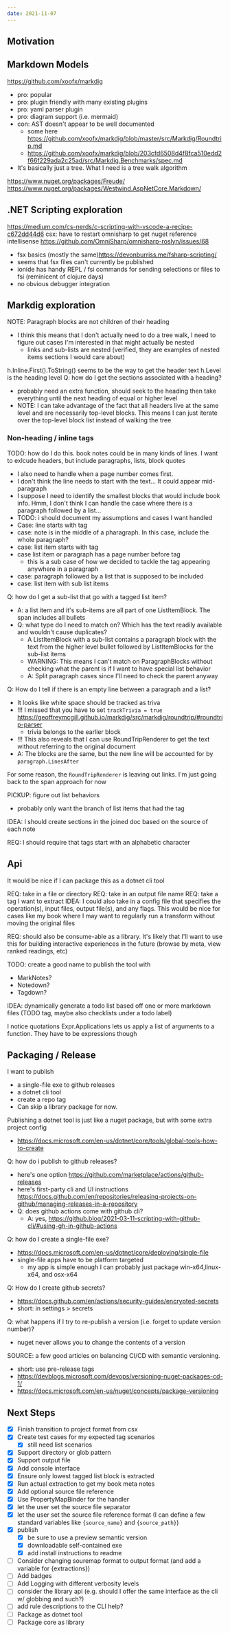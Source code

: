 ```yaml
---
date: 2021-11-07
---
```


## Motivation

## Markdown Models
https://github.com/xoofx/markdig
- pro: popular
- pro: plugin friendly with many existing plugins
- pro: yaml parser plugin
- pro: diagram support (i.e. mermaid)
- con: AST doesn't appear to be well documented
  - some here https://github.com/xoofx/markdig/blob/master/src/Markdig/Roundtrip.md
  - https://github.com/xoofx/markdig/blob/203cfd6508d4f8fca510edd2f66f229ada2c25ad/src/Markdig.Benchmarks/spec.md
- It's basically just a tree. What I need is a tree walk algorithm

https://www.nuget.org/packages/Freude/
https://www.nuget.org/packages/Westwind.AspNetCore.Markdown/


## .NET Scripting exploration
 https://medium.com/cs-nerds/c-scripting-with-vscode-a-recipe-c672dd44d6
 csx: have to restart omnisharp to get nuget reference intellisense https://github.com/OmniSharp/omnisharp-roslyn/issues/68


-  fsx basics (mostly the same)https://devonburriss.me/fsharp-scripting/
- seems that fsx files can't currently be published
- ionide has handy REPL / fsi commands for sending selections or files to fsi (reminicent of clojure days)
- no obvious debugger integration


## Markdig exploration

NOTE: Paragraph blocks are not children of their heading
- I think this means that I don't actually need to do a tree walk, I need to figure out cases I'm interested in that might actually be nested
  - links and sub-lists are nested (verified, they are examples of nested items sections I would care about)

h.Inline.First().ToString() seems to be the way to get the header text
h.Level is the heading level
Q: how do I get the sections associated with a heading?
- probably need an extra function, should seek to the heading then take everything until the next heading of equal or higher level
- NOTE: I can take advantage of the fact that all headers live at the same level and are necessarily top-level blocks. This means I can just iterate over the top-level block list instead of walking the tree


### Non-heading / inline tags
TODO: how do I do this. book notes could be in many kinds of lines. I want to exlcude headers, but include paragraphs, lists, block quotes
- I also need to handle when a page number comes first. 
- I don't think the line needs to start with the text... It could appear mid-paragraph
- I suppose I need to identify the smallest blocks that would include book info. Hmm, I don't think I can handle the case where there is a paragraph followed by a list...
-  TODO: i should document my assumptions and cases I want handled
  - Case: line starts with tag
  - case: note is in the middle of a pharagraph. In this case, include the whole paragraph?
  - case: list item starts with tag
  - case list item or paragraph has a page number before tag
    - this is a sub case of how we decided to tackle the tag appearing anywhere in a paragraph
  - case: paragraph followed by a list that is supposed to be included
  - case: list item with sub list items 

Q: how do I get a sub-list that go with a tagged list item?
- A: a list item and it's sub-items are all part of one ListItemBlock. The span includes all bullets
- Q: what type do I need to match on? Which has the text readily available and wouldn't cause duplicates?
  - A ListItemBlock with a sub-list contains a paragraph block with the text from the higher level bullet followed by ListItemBlocks for the sub-list items 
  - WARNING: This means I can't match on ParagraphBlocks without checking what the parent is if I want to have special list behavior
  - A: Split paragraph cases since I'll need to check the parent anyway

Q: How do I tell if there is an empty line between a paragraph and a list?
- It looks like white space should be tracked as triva
- !!! I missed that you have to set `trackTrivia = true` https://geoffreymcgill.github.io/markdig/src/markdig/roundtrip/#roundtrip-parser
  - trivia belongs to the earlier block
- !!! This also reveals that I can use RoundTripRenderer to get the text without referring to the original document
- A: The blocks are the same, but the new line will be accounted for by `paragraph.LinesAfter`

For some reason, the `RoundTripRenderer` is leaving out links. I'm just going back to the span approach for now

PICKUP: figure out list behaviors
- probably only want the branch of list items that had the tag


IDEA: I should create sections in the joined doc based on the source of each note

REQ: I should require that tags start with an alphabetic character


## Api

It would be nice if I can package this as a dotnet cli tool

REQ: take in a file or directory
REQ: take in an output file name
REQ: take a tag I want to extract
IDEA: I could also take in a config file that specifies the operation(s), input files, output file(s), and any flags. This would be nice for cases like my book where I may want to regularly run a transform without moving the original files

REQ: should also be consume-able as a library. It's likely that I'll want to use this for building interactive experiences in the future (browse by meta, view ranked readings, etc)

TODO: create a good name to publish the tool with
- MarkNotes?
- Notedown?
- Tagdown?

IDEA: dynamically generate a todo list based off one or more markdown files (TODO tag, maybe also checklists under a todo label)

I notice quotations Expr.Applications lets us apply a list of arguments to a function. They have to be expressions though



## Packaging / Release

I want to publish
- a single-file exe to github releases
- a dotnet cli tool
- create a repo tag
- Can skip a library package for now.

Publishing a dotnet tool is just like a nuget package, but with some extra project config
- https://docs.microsoft.com/en-us/dotnet/core/tools/global-tools-how-to-create


Q: how do i publish to github releases?
- here's one option https://github.com/marketplace/actions/github-releases
- here's first-party cli and UI instructions https://docs.github.com/en/repositories/releasing-projects-on-github/managing-releases-in-a-repository
- Q: does github actions come with github cli?
  - A: yes, https://github.blog/2021-03-11-scripting-with-github-cli/#using-gh-in-github-actions

Q: how do I create a single-file exe?
- https://docs.microsoft.com/en-us/dotnet/core/deploying/single-file
- single-file apps have to be platform targeted
  - my app is simple enough I can probably just package win-x64,linux-x64, and osx-x64

Q: How do I create github secrets?
- https://docs.github.com/en/actions/security-guides/encrypted-secrets
- short: in settings > secrets

Q: what happens if I try to re-publish a version (i.e. forget to update version number)?
- nuget never allows you to change the contents of a version

SOURCE: a few good articles on balancing CI/CD with semantic versioning. 
- short: use pre-release tags
- https://devblogs.microsoft.com/devops/versioning-nuget-packages-cd-1/
- https://docs.microsoft.com/en-us/nuget/concepts/package-versioning

## Next Steps
- [x] Finish transition to project format from csx
- [x] Create test cases for my expected tag scenarios
  - [x] still need list scenarios
- [x] Support directory or glob pattern
- [x] Support output file
- [x] Add console interface
- [x] Ensure only lowest tagged list block is extracted
- [x] Run actual extraction to get my book meta notes
- [x] Add optional source file reference
- [x] Use PropertyMapBinder for the handler
- [x] let the user set the source file separator
- [x] let the user set the source file reference format (I can define a few standard variables like `{source_name}` and `{source_path}`)
- [x] publish
  - [x] be sure to use a preview semantic version
  - [x] downloadable self-contained exe
  - [x] add install instructions to readme
- [ ] Consider changing souremap format to output format (and add a variable for {extractions})
- [ ] Add badges
- [ ] Add Logging with different verbosity levels
- [ ] consider the library api (e.g. should I offer the same interface as the cli w/ globbing and such?)
- [ ] add rule descriptions to the CLI help?
- [ ] Package as dotnet tool
- [ ] Package core as library